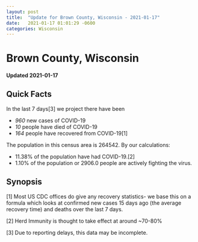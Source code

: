 ```yaml
---
layout: post
title:  "Update for Brown County, Wisconsin - 2021-01-17"
date:   2021-01-17 01:01:29 -0600
categories: Wisconsin
---
```


# Brown County, Wisconsin
#### Updated 2021-01-17

## Quick Facts

In the last 7 days[3] we project there have been
- *960* new cases of COVID-19
- *10* people have died of COVID-19
- *164* people have recovered from COVID-19[1]

The population in this census area is 264542. By our calculations:
- 11.38% of the population have had COVID-19.[2]
- 1.10% of the population or 2906.0 people are actively fighting the virus.

## Synopsis




[1] Most US CDC offices do give any recovery statistics- we base this on a formula which looks at confirmed new cases
15 days ago (the average recovery time) and deaths over the last 7 days.

[2] Herd Immunity is thought to take effect at around ~70-80%

[3] Due to reporting delays, this data may be incomplete.
 
    